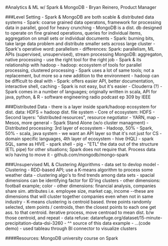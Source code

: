#Analytics & ML w/ Spark & MongoDB
    - Bryan Reinero, Product Manager

###Level Setting
    - Spark & MongoDB are both scable & distributed data systems
    - Spark: coarse grained data operatons, framework for processing data in parallel, good for heavy crunching
    - MongoDB is a dist. db designed to operate on fine grained operations, queries for individual items, aggregation on small sets or individual documents
    - Spark: burning bits, take large data problem and distribute smaller sets across large cluster
    - Spark's operative word: parallelism
    - differences:
        Spark: parallelism, ML APIs (supervised, unsupervised), stream processing 
        MongoDB: aggregaton, native processing
    - use the right tool for the right job
    - Spark & its relationship with hadoop
        - hadoop: ecosystem of tools for parallel processing, clustered processing
        - Spark uses a lot of same tools; not a replacement, but more so a new addition to the environment
        - hadoop can be difficult to deal with
        - Spark: offers easier API, better documentation, interactive shell, caching
        - Spark is  not easy, but it's easier
        - Clouderra (?)
        - Spark comes in a number of languages; originally written in scala, API for java, python, & R
        - software engineering radio podcast ep 309 by IEEE

###Distributed Data
    - there is a layer inside spark/hadoop ecosystem for dist. data: HDFS = hadoop dist. file system
    - Core of ecosystem: HDFS 
    - Second layers: "distributed resources", resource negotiator
        - YARN, map 
        - Mesos, more general
        - Spark Stand Alone (w/o cluster managment)
    - Distributed processing: 3rd layer of ecosystem
        - Hadoop, 50%
        - Spark, 50%
        - scala, java system
        - we want an API layer so that it's not just for CS
    - domain specific languages, 4th layer of ecosystem
        - hive (HQL)
        - spark SQL, same as HIVE
        - spark shell
        - pig
    - "ETL" the data out of the structure (ETL pipe) for other situations; Spark does not require that. Process data w/o having to move it
    - github.com/mongodb/mongo-spark

###Unsupervised ML & Clustering Algorithms
    - data set to devlop model
    - Clustering - RDD-based API; use a K-means algorithm to process some weather data
    - clustering algo's to find trends among data sets
    - spacial dimensions can be identifying factor for ID'ing clusters
    - other dimensions: football example; color
    - other dimensions: financial analysis, companies share sim. attributes i.e. employee size, market cap, income --these are dimensions that will cluster together companies even when not in same industry
    - K-means clustering is centroid based. three points randomly selected, stem points / centroids, then the closest points to each one get ass. to that centroid. iterative process, move centroad to mean dist. b/w those centroid, and repeat
    - data refuse: datarefuge.org/dataset/15-minute-precipitation-data-dsi-3260
    - ^^ source of this data example
    - ...(code demo)
    - used tableau through BI connector to visualize clusters

####Resources:
MongoDB university course on Spark